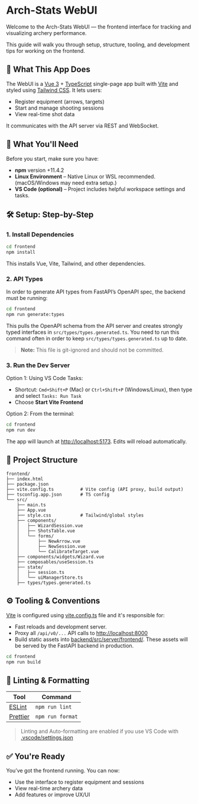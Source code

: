 # Arch-Stats WebUI

Welcome to the Arch-Stats WebUI — the frontend interface for tracking and visualizing archery performance.

This guide will walk you through setup, structure, tooling, and development tips for working on the frontend.

## 🚀 What This App Does

The WebUI is a [Vue 3](https://vuejs.org/guide/introduction) + [TypeScript](https://www.typescriptlang.org/docs/) single-page app built with [Vite](https://vite.dev/guide/) and styled using [Tailwind CSS](https://tailwindcss.com/docs/installation/using-vite). It lets users:

* Register equipment (arrows, targets)
* Start and manage shooting sessions
* View real-time shot data

It communicates with the API server via REST and WebSocket.

## 🧰 What You'll Need

Before you start, make sure you have:

* **npm** version +11.4.2
* **Linux Environment** – Native Linux or WSL recommended. (macOS/Windows may need extra setup.)
* **VS Code (optional)** – Project includes helpful workspace settings and tasks.

## 🛠️ Setup: Step-by-Step

### 1. Install Dependencies

```bash
cd frontend
npm install
```

This installs Vue, Vite, Tailwind, and other dependencies.

### 2. API Types

In order to generate API types from FastAPI’s OpenAPI spec, the backend must be running:

```bash
cd frontend
npm run generate:types
```

This pulls the OpenAPI schema from the API server and creates strongly typed interfaces in `src/types/types.generated.ts`. You need to run this command often in order to keep `src/types/types.generated.ts` up to date.

> **Note:** This file is git-ignored and should not be committed.

### 3. Run the Dev Server

Option 1: Using VS Code Tasks:

* Shortcut: `Cmd+Shift+P` (Mac) or `Ctrl+Shift+P` (Windows/Linux), then type and select `Tasks: Run Task`
* Choose **Start Vite Frontend**

Option 2: From the terminal:

```bash
cd frontend
npm run dev
```

The app will launch at <http://localhost:5173>. Edits will reload automatically.

## 📁 Project Structure

```text
frontend/
├── index.html
├── package.json
├── vite.config.ts          # Vite config (API proxy, build output)
├── tsconfig.app.json       # TS config
└── src/
    ├── main.ts
    ├── App.vue
    ├── style.css           # Tailwind/global styles
    ├── components/
    │   ├── WizardSession.vue
    │   ├── ShotsTable.vue
    │   └── forms/
    │       ├── NewArrow.vue
    │       ├── NewSession.vue
    │       └── CalibrateTarget.vue
    ├── components/widgets/Wizard.vue
    ├── composables/useSession.ts
    ├── state/
    │   ├── session.ts
    │   └── uiManagerStore.ts
    ├── types/types.generated.ts
```

## ⚙️ Tooling & Conventions

[Vite](https://vite.dev/guide/) is configured using [vite.config.ts](./vite.config.ts) file and it's responsible for:

* Fast reloads and development server.
* Proxy all `/api/v0/...` API calls to <http://localhost:8000>
* Build static assets into [backend/src/server/frontend/](../backend/src/server/frontend/). These assets will be served by the FastAPI backend in production.

```bash
cd frontend
npm run build
```

## 🧹 Linting & Formatting

| Tool                                        | Command          |
| --------------------------------------------| ---------------- |
| [ESLint](https://eslint.org/docs/latest/)   | `npm run lint`   |
| [Prettier](https://prettier.io/docs/)       | `npm run format` |

> Linting and Auto-formatting are enabled if you use VS Code with [.vscode/settings.json](../.vscode/settings.json)

## ✅ You're Ready

You’ve got the frontend running. You can now:

* Use the interface to register equipment and sessions
* View real-time archery data
* Add features or improve UX/UI
